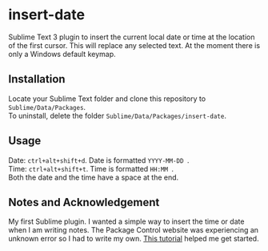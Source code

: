 # insert-date

Sublime Text 3 plugin to insert the current local date or time at the location 
of the first cursor. This will replace any selected text. At the moment there
is only a Windows default keymap.

## Installation
Locate your Sublime Text folder and clone this repository to 
`Sublime/Data/Packages`.<br>
To uninstall, delete the folder `Sublime/Data/Packages/insert-date`.

## Usage
Date: `ctrl+alt+shift+d`. Date is formatted `YYYY-MM-DD `.<br>
Time: `ctrl+alt+shift+t`. Time is formatted `HH:MM `. <br>
Both the date and the time have a space at the end.

## Notes and Acknowledgement
My first Sublime plugin. I wanted a simple way to insert the time or date when
I am writing notes. The Package Control website was experiencing an unknown 
error so I had to write my own. 
[This tutorial](https://cnpagency.com/blog/creating-sublime-text-3-plugins-part-1/
 "Creating Sublime Text 3 Plugins, by Sam Mello") helped me get started.
